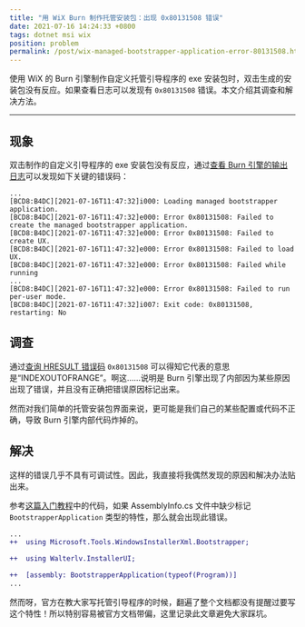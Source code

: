 ```yaml
---
title: "用 WiX Burn 制作托管安装包：出现 0x80131508 错误"
date: 2021-07-16 14:24:33 +0800
tags: dotnet msi wix
position: problem
permalink: /post/wix-managed-bootstrapper-application-error-80131508.html
---
```


使用 WiX 的 Burn 引擎制作自定义托管引导程序的 exe 安装包时，双击生成的安装包没有反应。如果查看日志可以发现有 `0x80131508` 错误。本文介绍其调查和解决方法。

---

<div id="toc"></div>

## 现象

双击制作的自定义引导程序的 exe 安装包没有反应，通过[查看 Burn 引擎的输出日志](https://blog.walterlv.com/post/how-to-view-wix-burn-installer-logs.html)可以发现如下关键的错误码：

```plaintext
...
[BCD8:B4DC][2021-07-16T11:47:32]i000: Loading managed bootstrapper application.
[BCD8:B4DC][2021-07-16T11:47:32]e000: Error 0x80131508: Failed to create the managed bootstrapper application.
[BCD8:B4DC][2021-07-16T11:47:32]e000: Error 0x80131508: Failed to create UX.
[BCD8:B4DC][2021-07-16T11:47:32]e000: Error 0x80131508: Failed to load UX.
[BCD8:B4DC][2021-07-16T11:47:32]e000: Error 0x80131508: Failed while running 
...
[BCD8:B4DC][2021-07-16T11:47:32]e000: Error 0x80131508: Failed to run per-user mode.
[BCD8:B4DC][2021-07-16T11:47:32]i007: Exit code: 0x80131508, restarting: No
```

## 调查

通过[查询 HRESULT 错误码](https://blog.walterlv.com/post/hresult-in-windows.html) `0x80131508` 可以得知它代表的意思是“INDEXOUTOFRANGE”。啊这……说明是 Burn 引擎出现了内部因为某些原因出现了错误，并且没有正确把错误原因标记出来。

然而对我们简单的托管安装包界面来说，更可能是我们自己的某些配置或代码不正确，导致 Burn 引擎内部代码炸掉的。

## 解决

这样的错误几乎不具有可调试性。因此，我直接将我偶然发现的原因和解决办法贴出来。

参考[这篇入门教程](https://blog.walterlv.com/post/getting-started-with-wix-toolset-create-a-wpf-installer-ui)中的代码，如果 AssemblyInfo.cs 文件中缺少标记 `BootstrapperApplication` 类型的特性，那么就会出现此错误。

```diff
...
++  using Microsoft.Tools.WindowsInstallerXml.Bootstrapper;

++  using Walterlv.InstallerUI;

++  [assembly: BootstrapperApplication(typeof(Program))]
...
```

然而呀，官方在教大家写托管引导程序的时候，翻遍了整个文档都没有提醒过要写这个特性！所以特别容易被官方文档带偏，这里记录此文章避免大家踩坑。

